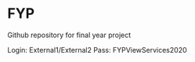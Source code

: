 # FYP
Github repository for final year project

Login: External1/External2
Pass: FYPViewServices2020
